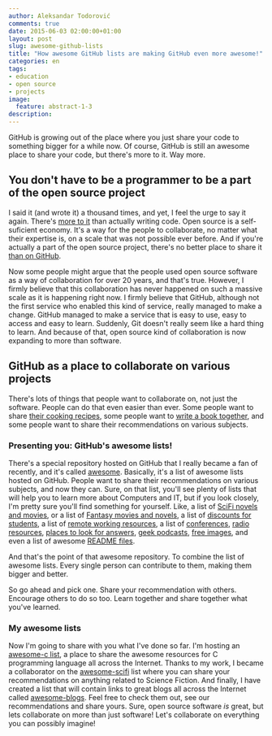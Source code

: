 ```yaml
---
author: Aleksandar Todorović
comments: true
date: 2015-06-03 02:00:00+01:00
layout: post
slug: awesome-github-lists
title: "How awesome GitHub lists are making GitHub even more awesome!"
categories: en
tags:
- education
- open source
- projects
image:
  feature: abstract-1-3
description:
---
```


GitHub is growing out of the place where you just share your code to something bigger for a while now. Of course, GitHub is still an awesome place to share your code, but there's more to it. Way more.

## You don't have to be a programmer to be a part of the open source project

I said it (and wrote it) a thousand times, and yet, I feel the urge to say it again. There's [more to it](http://opensource.com/business/14/12/8-ways-contribute-open-source-without-writing-code) than actually writing code. Open source is a self-suficient economy. It's a way for the people to collaborate, no matter what their expertise is, on a scale that was not possible ever before. And if you're actually a part of the open source project, there's no better place to share it [than on GitHub](http://opensource.com/life/15/2/beginners-guide-github).

Now some people might argue that the people used open source software as a way of collaboration for over 20 years, and that's true. However, I firmly believe that this collaboration has never happened on such a massive scale as it is happening right now. I firmly believe that GitHub, although not the first service who enabled this kind of service, really managed to make a change. GitHub managed to make a service that is easy to use, easy to access and easy to learn. Suddenly, Git doesn't really seem like a hard thing to learn. And because of that, open source kind of collaboration is now expanding to more than software.  

## GitHub as a place to collaborate on various projects

There's lots of things that people want to collaborate on, not just the software. People can do that even easier than ever. Some people want to share [their cooking recipes](https://github.com/d2kagw/cooking), some people want to [write a book together](https://github.com/crypto101/book), and some people want to share their recommendations on various subjects.

### Presenting you: GitHub's awesome lists!

There's a special repository hosted on GitHub that I really became a fan of recently, and it's called [awesome](https://github.com/sindresorhus/awesome). Basically, it's a list of awesome lists hosted on GitHub. People want to share their recommendations on various subjects, and now they can. Sure, on that list, you'll see plenty of lists that will help you to learn more about Computers and IT, but if you look closely, I'm pretty sure you'll find something for yourself. Like, a list of [SciFi novels and movies](https://github.com/sindresorhus/awesome-scifi), or a list of [Fantasy movies and novels](https://github.com/RichardLitt/awesome-fantasy), a list of [discounts for students](https://github.com/najela/discount-for-student-dev), a list of [remote working resources](https://github.com/lukasz-madon/awesome-remote-job),
a list of [conferences](https://github.com/RichardLitt/awesome-conferences), [radio resources](https://github.com/kyleterry/awesome-radio), [places to look for answers](https://github.com/jugoncalves/awesome-answers), [geek podcasts](https://github.com/cv/awesome-geek-podcasts), [free images](https://github.com/heyalexej/awesome-images), and even a list of awesome [README files](https://github.com/matiassingers/awesome-readme).

And that's the point of that awesome repository. To combine the list of awesome lists. Every single person can contribute to them, making them bigger and better.

So go ahead and pick one. Share your recommendation with others. Encourage others to do so too. Learn together and share together what you've learned.

### My awesome lists

Now I'm going to share with you what I've done so far. I'm hosting an [awesome-c list](https://github.com/aleksandar-todorovic/awesome-c), a place to share the awesome resources for C programming language all across the Internet. Thanks to my work, I became a collaborator on the [awesome-scifi](https://github.com/sindresorhus/awesome-scifi) list where you can share your recommendations on anything related to Science Fiction. And finally, I have created a list that will contain links to great blogs all across the Internet called [awesome-blogs](https://github.com/aleksandar-todorovic/awesome-blogs). Feel free to check them out, see our recommendations and share yours. Sure, open source software _is_ great, but lets collaborate on more than just software! Let's collaborate on everything you can possibly imagine!
